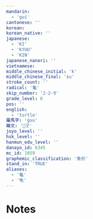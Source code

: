 ```yaml
---
mandarin:
  - 'guī'
cantonese: ''
korean:
korean_native: ''
japanese:
  - 'KI'
  - 'KYUU'
  - 'KIN'
japanese_nanori: ''
vietnamese:
middle_chinese_initial: 'k'
middle_chinese_final: 'ɨu'
stroke_count: ''
radical: '龜'
skip_number: '2-2-9'
grade_level: 6
pos: ''
english:
  - 'turtle'
羅馬字: 'guu'
韓文: '굿'
joyo_level: ''
hsk_level: ''
hanmun_edu_level: ''
danayo_id: 6345
mc_id: 1059
graphemic_classification: '象形'
stand_in: 'TRUE'
aliases:
  - '龜'
  - '龟'
---
```


# Notes
